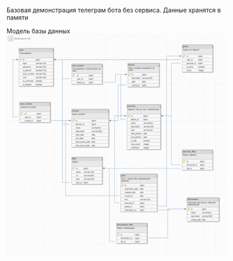 Базовая демонстрация телеграм бота без сервиса.
Данные хранятся в памяти

Модель базы данных
![alt text](resources/database.png)